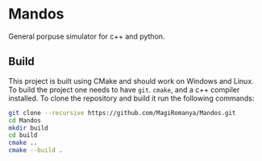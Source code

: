 # Mandos
General porpuse simulator for c++ and python.

## Build

This project is built using CMake and should work on Windows and Linux. To build the project one needs to have `git`. `cmake`, and a c++ compiler installed. To clone the repository and build it run the following commands:
```sh
git clone --recursive https://github.com/MagiRomanya/Mandos.git
cd Mandos
mkdir build
cd build
cmake ..
cmake --build .
```
